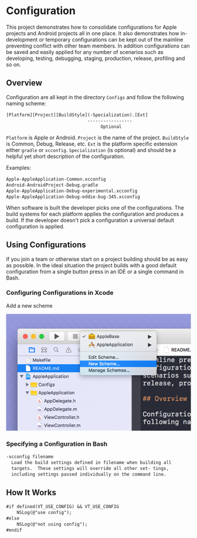 # Configuration

This project demonstrates how to consolidate configurations for Apple
projects and Android projects all in one place. It also demonstrates
how in-development or temporary configurations can be kept out of the
mainline preventing conflict with other team members. In addition
configurations can be saved and easily applied for any number of
scenarios such as developing, testing, debugging, staging, production,
release, profiling and so on.

## Overview

Configuration are all kept in the directory `Configs` and follow the
following naming scheme:

    [Platform][Project][BuildStyle](-Specialization).[Ext]
                                   -----------------
                                        Optional

`Platform` is Apple or Android. `Project` is the name of the
project. `BuildStyle` is Common, Debug, Release, etc. `Ext` is the
platform specific extension either `gradle` or
`xcconfig`. `Specialization` (is optional) and should be a helpful yet
short description of the configuration.

Examples:

    Apple-AppleApplication-Common.xcconfig
    Android-AndroidProject-Debug.gradle
    Apple-AppleApplication-Debug-experimental.xcconfig
    Apple-AppleApplication-Debug-eddie-bug-345.xcconfig

When software is built the developer picks one of the
configurations. The build systems for each platform applies the
configuration and produces a build. If the developer doesn't pick a
configuration a universal default configuration is applied.

## Using Configurations

If you join a team or otherwise start on a project building should be
as easy as possible. In the ideal situation the project builds with a
good default configuration from a single button press in an IDE or a
single command in Bash.

### Configuring Configurations in Xcode

Add a new scheme

![add new scheme](https://github.com/eddieh/Configuration/blob/master/Images/xcode-new-scheme.png)

### Specifying a Configuration in Bash

    -xcconfig filename
      Load the build settings defined in filename when building all
      targets.  These settings will override all other set- tings,
      including settings passed individually on the command line.

## How It Works

    #if defined(VT_USE_CONFIG) && VT_USE_CONFIG
        NSLog(@"use config");
    #else
        NSLog(@"not using config");
    #endif
